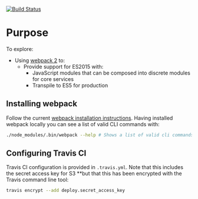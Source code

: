 [![Build Status](https://travis-ci.org/gtvj/cloud-cdn.svg?branch=master)](https://travis-ci.org/gtvj/cloud-cdn)

# Purpose

To explore: 

* Using [webpack 2](https://webpack.js.org) to:
    * Provide support for ES2015 with:
        * JavaScript modules that can be composed into discrete modules for core services
        * Transpile to ES5 for production

## Installing webpack

Follow the current [webpack installation instructions](https://webpack.js.org/guides/installation/). Having installed webpack locally you can see a list of valid CLI commands with: 

```bash
./node_modules/.bin/webpack --help # Shows a list of valid cli commands
```

## Configuring Travis CI

Travis CI configuration is provided in `.travis.yml`. Note that this includes the secret access key for S3 **but that this has been encrypted with the Travis command line tool:

```bash
travis encrypt --add deploy.secret_access_key
```

